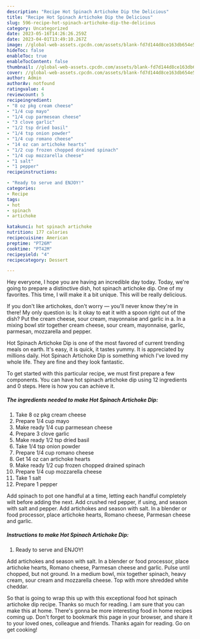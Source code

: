 ```yaml
---
description: "Recipe Hot Spinach Artichoke Dip the Delicious"
title: "Recipe Hot Spinach Artichoke Dip the Delicious"
slug: 596-recipe-hot-spinach-artichoke-dip-the-delicious
category: Uncategorized
date: 2023-05-16T14:26:26.259Z
date: 2023-04-01T13:49:10.267Z
image: //global-web-assets.cpcdn.com/assets/blank-fd7d144d8ce163db654e5a02c40b08a2775adb7897d16e4062681dc7e1b2800f.png
hideToc: false
enableToc: true
enableTocContent: false
thumbnail: //global-web-assets.cpcdn.com/assets/blank-fd7d144d8ce163db654e5a02c40b08a2775adb7897d16e4062681dc7e1b2800f.png
cover: //global-web-assets.cpcdn.com/assets/blank-fd7d144d8ce163db654e5a02c40b08a2775adb7897d16e4062681dc7e1b2800f.png
author: Admin
authorAv: notfound
ratingvalue: 4
reviewcount: 5
recipeingredient:
- "8 oz pkg cream cheese"
- "1/4 cup mayo"
- "1/4 cup parmesean cheese"
- "3 clove garlic"
- "1/2 tsp dried basil"
- "1/4 tsp onion powder"
- "1/4 cup romano cheese"
- "14 oz can artichoke hearts"
- "1/2 cup frozen chopped drained spinach"
- "1/4 cup mozzarella cheese"
- "1 salt"
- "1 pepper"
recipeinstructions:

- "Ready to serve and ENJOY!"
categories:
- Recipe
tags:
- hot
- spinach
- artichoke

katakunci: hot spinach artichoke 
nutrition: 177 calories
recipecuisine: American
preptime: "PT26M"
cooktime: "PT42M"
recipeyield: "4"
recipecategory: Dessert

---
```



Hey everyone, I hope you are having an incredible day today. Today, we're going to prepare a distinctive dish, hot spinach artichoke dip. One of my favorites. This time, I will make it a bit unique. This will be really delicious.

If you don&#39;t like artichokes, don&#39;t worry — you&#39;ll never know they&#39;re in there! My only question is: Is it okay to eat it with a spoon right out of the dish? Put the cream cheese, sour cream, mayonnaise and garlic in a. In a mixing bowl stir together cream cheese, sour cream, mayonnaise, garlic, parmesan, mozzarella and pepper.

Hot Spinach Artichoke Dip is one of the most favored of current trending meals on earth. It's easy, it is quick, it tastes yummy. It is appreciated by millions daily. Hot Spinach Artichoke Dip is something which I've loved my whole life. They are fine and they look fantastic.


To get started with this particular recipe, we must first prepare a few components. You can have hot spinach artichoke dip using 12 ingredients and 0 steps. Here is how you can achieve it.

<!--inarticleads1-->

##### The ingredients needed to make Hot Spinach Artichoke Dip:

1. Take 8 oz pkg cream cheese
1. Prepare 1/4 cup mayo
1. Make ready 1/4 cup parmesean cheese
1. Prepare 3 clove garlic
1. Make ready 1/2 tsp dried basil
1. Take 1/4 tsp onion powder
1. Prepare 1/4 cup romano cheese
1. Get 14 oz can artichoke hearts
1. Make ready 1/2 cup frozen chopped drained spinach
1. Prepare 1/4 cup mozzarella cheese
1. Take 1 salt
1. Prepare 1 pepper


Add spinach to pot one handful at a time, letting each handful completely wilt before adding the next. Add crushed red pepper, if using, and season with salt and pepper. Add artichokes and season with salt. In a blender or food processor, place artichoke hearts, Romano cheese, Parmesan cheese and garlic. 

<!--inarticleads2-->

##### Instructions to make Hot Spinach Artichoke Dip:


1. Ready to serve and ENJOY!

Add artichokes and season with salt. In a blender or food processor, place artichoke hearts, Romano cheese, Parmesan cheese and garlic. Pulse until chopped, but not ground. In a medium bowl, mix together spinach, heavy cream, sour cream and mozzarella cheese. Top with more shredded white cheddar. 

So that is going to wrap this up with this exceptional food hot spinach artichoke dip recipe. Thanks so much for reading. I am sure that you can make this at home. There's gonna be more interesting food in home recipes coming up. Don't forget to bookmark this page in your browser, and share it to your loved ones, colleague and friends. Thanks again for reading. Go on get cooking!
